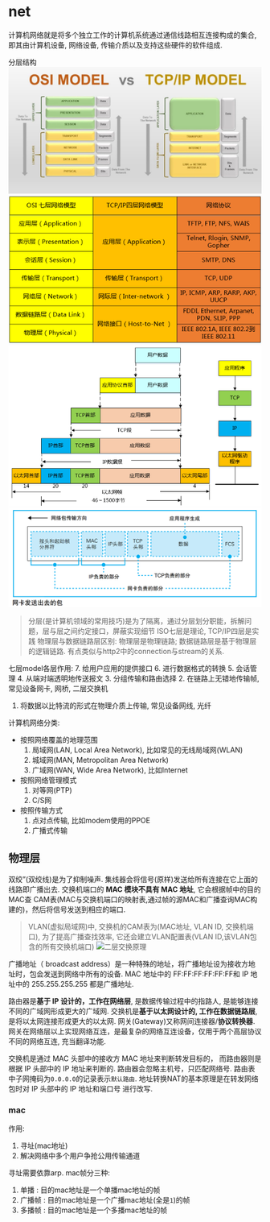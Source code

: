 # net
计算机网络就是将多个独立工作的计算机系统通过通信线路相互连接构成的集合, 即其由计算机设备, 网络设备, 传输介质以及支持这些硬件的软件组成.

分层结构
![OSI(Open System Interconnect, 开放系统互连参考模型) vs TCP/IP model](images/net/OSI-vs-TCP-IP-model.jpg)
![OSI, TCP/IP, protocol](images/net/tcp_ip_layers.png)
![各层数据封装](images/net/package_layers.png)
![frame](images/net/frame.png)

> 分层(是计算机领域的常用技巧)是为了隔离，通过分层划分职能，拆解问题，层与层之间约定接口，屏蔽实现细节
> ISO七层是理论, TCP/IP四层是实践
> 物理层与数据链路层区别: 物理层是物理链路; 数据链路层是基于物理层的逻辑链路. 有点类似与http2中的connection与stream的关系.

七层model各层作用:
7. 给用户应用的提供接口
6. 进行数据格式的转换
5. 会话管理
4. 从端对端透明地传送报文
3. 分组传输和路由选择
2. 在链路上无错地传输帧, 常见设备网卡, 网桥, 二层交换机
1. 将数据以比特流的形式在物理介质上传输, 常见设备网线, 光纤

计算机网络分类:
- 按照网络覆盖的地理范围
    1. 局域网(LAN, Local Area Network), 比如常见的无线局域网(WLAN)
    1. 城域网(MAN, Metropolitan Area Network)
    1. 广域网(WAN, Wide Area Network), 比如Internet
- 按照网络管理模式
    1. 对等网(PTP)
    1. C/S网
- 按照传输方式
    1. 点对点传输, 比如modem使用的PPOE
    1. 广播式传输

## 物理层
双绞”(双绞线)是为了抑制噪声.
集线器会将信号(原样)发送给所有连接在它上面的线路即广播出去.
交换机端口的 **MAC 模块不具有 MAC 地址**, 它会根据帧中的目的MAC查 CAM表(MAC与交换机端口的映射表,通过帧的源MAC和广播查询MAC构建的)，然后将信号发送到相应的端口.

> VLAN(虚拟局域网)中, 交换机的CAM表为(MAC地址, VLAN ID, 交换机端口), 为了提高广播查找效率, 它还会建立VLAN配置表(VLAN ID,该VLAN包含的所有交换机端口)
![二层交换原理](images/l2_switch.png)

广播地址（ broadcast address）是一种特殊的地址，将广播地址设为接收方地址时，包会发送到网络中所有的设备. MAC 地址中的 FF:FF:FF:FF:FF:FF和 IP 地址中的 255.255.255.255 都是广播地址.

路由器是**基于 IP 设计的，工作在网络层**, 是数据传输过程中的指路人, 是能够连接不同的广域网形成更大的广域网.
交换机是**基于以太网设计的, 工作在数据链路层**, 是将以太网连接形成更大的以太网.
网关(Gateway)又称网间连接器/**协议转换器**. 网关在网络层以上实现网络互连，是最复杂的网络互连设备，仅用于两个高层协议不同的网络互连, 充当翻译功能.

交换机是通过 MAC 头部中的接收方 MAC 地址来判断转发目标的， 而路由器则是根据 IP 头部中的 IP 地址来判断的.
路由器会忽略主机号，只匹配网络号.
路由表中子网掩码为`0.0.0.0`的记录表示`默认路由`.
地址转换NAT的基本原理是在转发网络包时对 IP 头部中的 IP 地址和端口号 进行改写.

### mac
作用:
1. 寻址(mac地址)
1. 解决网络中多个用户争抢公用传输通道

寻址需要依靠arp. mac帧分三种:
1. 单播 : 目的mac地址是一个单播mac地址的帧
1. 广播帧 : 目的mac地址是一个广播mac地址(全是`1`)的帧
1. 多播帧 : 目的mac地址是一个多播mac地址的帧